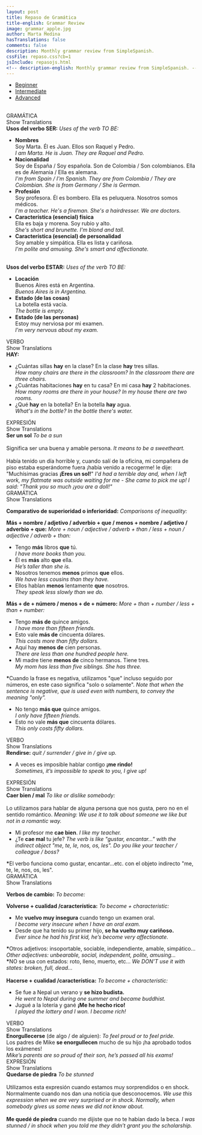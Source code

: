 ```yaml
---
layout: post
title: Repaso de Gramática
title-english: Grammar Review
image: grammar_apple.jpg
author: Marta Medina
hasTranslations: false
comments: false
description: Monthly grammar review from SimpleSpanish.
cssFile: repaso.css?cb=1
jsInclude: repasojs.html
<!-- description-english: Monthly grammar review from SimpleSpanish. -->
---
```


<ul id="tabs" class="nav nav-tabs nav-justified">
<li role="presentation" class="active"><a href="#beginner" aria-controls="beginner" role="tab" data-toggle="tab">Beginner</a></li>
	<li role="presentation"><a href="#intermediate" aria-controls="intermediate" role="tab" data-toggle="tab">Intermediate</a></li>
	<li role="presentation"><a href="#advanced" aria-controls="advanced" role="tab" data-toggle="tab">Advanced</a></li>
</ul>

<br>

<!-- Tab panes -->
<div class="tab-content">

<!-- Beginner -->
<div role="tabpanel" class="tab-pane active" id="beginner">

<!-- Grammar -->
<div id="grammar-panel" class="panel panel-default translations-hidden">
	<div class="panel-heading">
		GRAMÁTICA
		<div class="btn btn-sm pull-right translation-button" panel="#beginner #grammar-panel">
			<i class="fa fa-eye"></i>
			<span>Show Translations</span>
		</div>
	</div>
	<div class="panel-body">
		<strong class="red">Usos del verbo SER:</strong>
		<i class="translation">Uses of the verb TO BE:</i>
		<ul>
			<li>
				<strong>Nombres</strong>
				<br>
				Soy Marta. Él es Juan. Ellos son Raquel y Pedro.
				<br>
				<i class="translation">I am Marta. He is Juan. They are Raquel and Pedro.</i>
			</li>
			<li>
				<strong>Nacionalidad</strong>
				<br>
				Soy de España / Soy española. Son de Colombia /  Son colombianos. Ella es de Alemania / Ella es alemana.
				<br>
				<i class="translation">I'm from Spain /  I'm Spanish. They are from Colombia / They are Colombian. She is from Germany / She is German.</i>
			</li>
			<li>
				<strong>Profesión</strong>
				<br>
				Soy profesora. Él es bombero. Ella es peluquera. Nosotros somos médicos.
				<br>
				<i class="translation">I'm a teacher. He's a fireman. She's a hairdresser. We are doctors.</i>
			</li>
			<li>
				<strong>Característica (esencial) física</strong>
				<br>
				Ella es baja y morena. Soy rubio y alto.
				<br>
				<i class="translation">She's short and brunette. I'm blond and tall.</i>
			</li>
			<li>
				<strong>Característica (esencial) de personalidad</strong>
				<br>
				Soy amable y simpática. Ella es lista y cariñosa.
				<br>
				<i class="translation">I'm polite and amusing. She's smart and affectionate.</i>
			</li>
		</ul>
		<br>
		<strong class="red">Usos del verbo ESTAR:</strong>
		<i class="translation">Uses of the verb TO BE:</i>
		<ul>
			<li>
				<strong>Locación</strong>
				<br>
				Buenos Aires está en Argentina.
				<br>
				<i class="translation">Buenos Aires is in Argentina.</i>
			</li>
			<li>
				<strong>Estado (de las cosas)</strong>
				<br>
				La botella está vacía.
				<br>
				<i class="translation">The bottle is empty.</i>
			</li>
			<li>
				<strong>Estado (de las personas)</strong>
				<br>
				Estoy muy nerviosa por mi examen.
				<br>
				<i class="translation">I'm very nervous about my exam.</i>
			</li>
		</ul>
	</div>
</div>

<!-- Verbs -->
<div id="verb-pannel" class="panel panel-default translations-hidden">
	<div class="panel-heading">
		VERBO
		<div class="btn btn-sm pull-right translation-button" panel="#beginner #verb-pannel">
			<i class="fa fa-eye"></i>
			<span>Show Translations</span>
		</div>
	</div>
	<div class="panel-body">
		<strong class="red">HAY:</strong>
		<ul>
			<li>
				¿Cuántas sillas <strong>hay</strong> en la clase? En la clase <strong>hay</strong> tres sillas.
				<br>
				<i class="translation">How many chairs are there in the classroom? In the classroom there are three chairs.</i>
			</li>
			<li>
				¿Cuántas habitaciones <strong>hay</strong> en tu casa? En mi casa <strong>hay</strong> 2 habitaciones.
				<br>
				<i class="translation">How many rooms are there in your house? In my house there are two rooms.</i>
			</li>
			<li>
				¿Qué <strong>hay</strong> en la botella? En la botella <strong>hay</strong> agua.
				<br>
				<i class="translation">What's in the bottle? In the bottle there's water.</i>
			</li>
		</ul>
	</div>
</div>

<!-- Expression -->
<div id="expression-pannel" class="panel panel-default translations-hidden">
	<div class="panel-heading">
		EXPRESIÓN
		<div class="btn btn-sm pull-right translation-button" panel="#beginner #expression-pannel">
			<i class="fa fa-eye"></i>
			<span>Show Translations</span>
		</div>
	</div>
	<div class="panel-body">
		<strong class="red">Ser un sol</strong>
		<i class="translation">To be a sun</i>
		<br><br>
		Significa ser una buena y amable persona.
		<i class="translation">It means to be a sweetheart.</i>
		<br><br>
		Había tenido un día horrible y, cuando salí de la oficina, mi compañera de piso estaba esperándome fuera ¡había venido a recogerme! le dije: "Muchísimas gracias <strong>¡Eres un sol!</strong>"
		<i class="translation">I'd had a terrible day and, when I left work, my flatmate was outside waiting for me - She came to pick me up! I said: "Thank you so much ¡you are a doll!"</i>
	</div>
</div>

</div> <!-- ./Beginner -->

<!-- Intermediate -->
<div role="tabpanel" class="tab-pane" id="intermediate">

<!-- Grammar -->
<div id="grammar-panel" class="panel panel-default translations-hidden">
	<div class="panel-heading">
		GRAMÁTICA
		<div class="btn btn-sm pull-right translation-button" panel="#intermediate #grammar-panel">
			<i class="fa fa-eye"></i>
			<span>Show Translations</span>
		</div>
	</div>
	<div class="panel-body">
		<p>
			<strong class="red">Comparativo de superioridad o inferioridad:</strong>
			<i class="translation">Comparisons of inequality:</i>
		</p>
		<p>
			<strong>Más + nombre / adjetivo / adverbio + que / menos + nombre / adjetivo / adverbio + que:</strong>
			<i class="translation">More + noun / adjective / adverb + than / less + noun / adjective / adverb + than:</i>
		</p>
		<ul>
			<li>
				Tengo <b>más</b> libros <b>que</b> tú.
				<br>
				<i class="translation">I have more books than you.</i>
			</li>
			<li>
				Él es <b>más</b> alto <b>que</b> ella.
				<br>
				<i class="translation">He’s taller than she is.</i>
			</li>
			<li>
				Nosotros tenemos <b>menos</b> primos <b>que</b> ellos.
				<br>
				<i class="translation">We have less cousins than they have.</i>
			</li>
			<li>
				Ellos hablan <b>menos</b> lentamente <b>que</b> nosotros.
				<br>
				<i class="translation">They speak less slowly than we do.</i>
			</li>
		</ul>
		<strong>Más + de + número / menos + de + número:</strong>
		<i class="translation">More + than + number / less + than + number:</i>
		<ul>
			<li>
				Tengo <b>más de</b> quince amigos.
				<br>
				<i class="translation">I have more than fifteen friends.</i>
			</li>
			<li>
				Esto vale <b>más de</b> cincuenta dólares.
				<br>
				<i class="translation">This costs more than fifty dollars.</i>
			</li>
			<li>
				Aquí hay <b>menos de</b> cien personas.
				<br>
				<i class="translation">There are less than one hundred people here.</i>
			</li>
			<li>
				Mi madre tiene <b>menos de</b> cinco hermanos. Tiene tres.
				<br>
				<i class="translation">My mom has less than five siblings. She has three.</i>
			</li>
		</ul>
		<strong class="red">*</strong>Cuando la frase es negativa, utilizamos "que" incluso seguido por números, en este caso significa "solo o solamente".
		<i class="translation">Note that when the sentence is negative, que is used even with numbers, to convey the meaning "only".</i>
		<ul>
			<li>
				No tengo <b>más que</b> quince amigos.
				<br>
				<i class="translation">I only have fifteen friends.</i>
			</li>
			<li>
				Esto no vale <b>más que</b> cincuenta dólares.
				<br>
				<i class="translation">This only costs fifty dollars.</i>
			</li>
		</ul>
	</div>
</div>

<!-- Verbs -->
<div id="verb-pannel" class="panel panel-default translations-hidden">
	<div class="panel-heading">
		VERBO
		<div class="btn btn-sm pull-right translation-button" panel="#intermediate #verb-pannel">
			<i class="fa fa-eye"></i>
			<span>Show Translations</span>
		</div>
	</div>
	<div class="panel-body">
			<strong class="red">Rendirse:</strong>
			<i class="translation">quit / surrender / give in / give up.</i>
			<ul>
				<li>
					A veces es imposible hablar contigo <strong>¡me rindo!</strong>
					<br>
					<i class="translation">Sometimes, it’s impossible to speak to you, I give up!</i>
				</li>
			</ul>
		</div>
</div>

<!-- Expression -->
<div id="expression-pannel" class="panel panel-default translations-hidden">
	<div class="panel-heading">
		EXPRESIÓN
		<div class="btn btn-sm pull-right translation-button" panel="#intermediate #expression-pannel">
			<i class="fa fa-eye"></i>
			<span>Show Translations</span>
		</div>
	</div>
	<div class="panel-body">
		<strong class="red">Caer bien / mal</strong>
		<i class="translation">To like or dislike somebody:</i>
		<br><br>
		Lo utilizamos para hablar de alguna persona que nos gusta, pero no en el sentido romántico.
		<i class="translation">Meaning: We use it to talk about someone we like but not in a romantic way.</i>
		<ul>
			<li>
				Mi profesor me <b>cae bien</b>.
				<i class="translation">I like my teacher.</i>
			</li>	
			<li>
				¿Te <b>cae mal</b> tu jefe?
				<i class="translation">The verb is like "gustar, encantar…" with the indirect object "me, te, le, nos, os, les". Do you like your teacher / colleague / boss?</i>
			</li>
		</ul>
		<strong class="red">*</strong>El verbo funciona como gustar, encantar…etc. con el objeto indirecto "me, te, le, nos, os, les".
	</div>
</div>

</div> <!-- ./Intermediate -->

<!-- Advanced -->
<div role="tabpanel" class="tab-pane" id="advanced">

<!-- Grammar -->
<div id="grammar-panel" class="panel panel-default translations-hidden">
	<div class="panel-heading">
		GRAMÁTICA
		<div class="btn btn-sm pull-right translation-button" panel="#advanced #grammar-panel">
			<i class="fa fa-eye"></i>
			<span>Show Translations</span>
		</div>
	</div>
	<div class="panel-body">
		<p>
			<strong class="red">Verbos de cambio:</strong>
			<i class="translation">To become:</i>
		</p>
		<p>
			<strong>Volverse + cualidad /característica:</strong>
			<i class="translation">To become + characteristic:</i>
		</p>
		<ul>
			<li>
				Me <b>vuelvo muy insegura</b> cuando tengo un examen oral.
				<br>
				<i class="translation">I become very insecure when I have an oral exam.</i>
			</li>
			<li>
				Desde que ha tenido su primer hijo, <b>se ha vuelto muy cariñoso.</b>
				<br>
				<i class="translation">Ever since he had his first kid, he’s become very affectionate.</i>
			</li>
		</ul>
		<strong class="red">*</strong>Otros adjetivos: insoportable, sociable, independiente, amable, simpático…
		<i class="translation">Other adjectives: unbearable, social, independent, polite, amusing…</i>
		<br>
		<strong class="red">*</strong>NO se usa con estados: roto, lleno, muerto, etc…
		<i class="translation">We DON’T use it with states: broken, full, dead…</i>
		<br><br>
		<strong>Hacerse + cualidad /característica:</strong>
		<i class="translation">To become + characteristic:</i>
		<ul>
			<li>
				Se fue a Nepal un verano y <b>se hizo budista.</b>
				<br>
				<i class="translation">He went to Nepal during one summer and became buddhist.</i>
			</li>
			<li>
				Jugué a la lotería y gané <b>¡Me he hecho rico!</b>
				<br>
				<i class="translation">I played the lottery and I won. I became rich!</i>
			</li>
		</ul>
	</div>
</div>

<!-- Verbs -->
<div id="verb-pannel" class="panel panel-default translations-hidden">
	<div class="panel-heading">
		VERBO
		<div class="btn btn-sm pull-right translation-button" panel="#advanced #verb-pannel">
			<i class="fa fa-eye"></i>
			<span>Show Translations</span>
		</div>
	</div>
	<div class="panel-body">
		<strong class="red">Enorgullecerse</strong>&nbsp;(de algo / de alguien):
		<i class="translation">To feel proud or to feel pride.</i>
		<br>
		Los padres de Mike <b>se enorgullecen</b> mucho de su hijo ¡ha aprobado todos los exámenes!
		<br>
		<i class="translation">Mike’s parents are so proud of their son, he’s passed all his exams!</i>
	</div>
</div>

<!-- Expression -->
<div id="expression-pannel" class="panel panel-default translations-hidden">
	<div class="panel-heading">
		EXPRESIÓN
		<div class="btn btn-sm pull-right translation-button" panel="#advanced #expression-pannel">
			<i class="fa fa-eye"></i>
			<span>Show Translations</span>
		</div>
	</div>
	<div class="panel-body">
		<strong class="red">Quedarse de piedra</strong>
		<i class="translation">To be stunned</i>
		<br><br>
		Utilizamos esta expresión cuando estamos muy sorprendidos o en shock. Normalmente cuando nos dan una noticia que desconocemos.
		<i class="translation">We use this expression when we are very surprised or in shock. Normally, when somebody gives us some news we did not know about.</i>
		<br><br>
		<b>Me quedé de piedra</b> cuando me dijiste que no te habían dado la beca.
		<i class="translation">I was stunned / in shock when you told me they didn’t grant you the scholarship.</i>
	</div>
</div>

</div> <!-- ./Advanced -->
